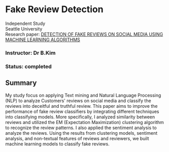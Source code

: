 # Fake Review Detection

 Independent Study <br>
 Seattle University <br>
 Research paper: <a href ="http://www.iacis.org/iis/2020/1_iis_2020_185-194.pdf"> DETECTION OF FAKE REVIEWS ON SOCIAL MEDIA USING MACHINE
LEARNING ALGORITHMS</a> 
### Instructor: Dr B.Kim
### Status: completed

## Summary
My study focus on applying Text mining and Natural Language Processing (NLP) to analyze Customers' reviews on social media and classify the reviews into deceitful and truthful review. This paper aims to improve the performance of fake review classifiers by integrating different techniques into classifying models. More specifically, I analyzed similarity between reviews and utilized the EM (Expectation Maximization) clustering algorithm to recognize the review patterns. I also applied the sentiment analysis to analyze the reviews. Using the results from clustering models, sentiment analysis, and non-textual features of reviews and reviewers, we built machine learning models to classify fake reviews.
